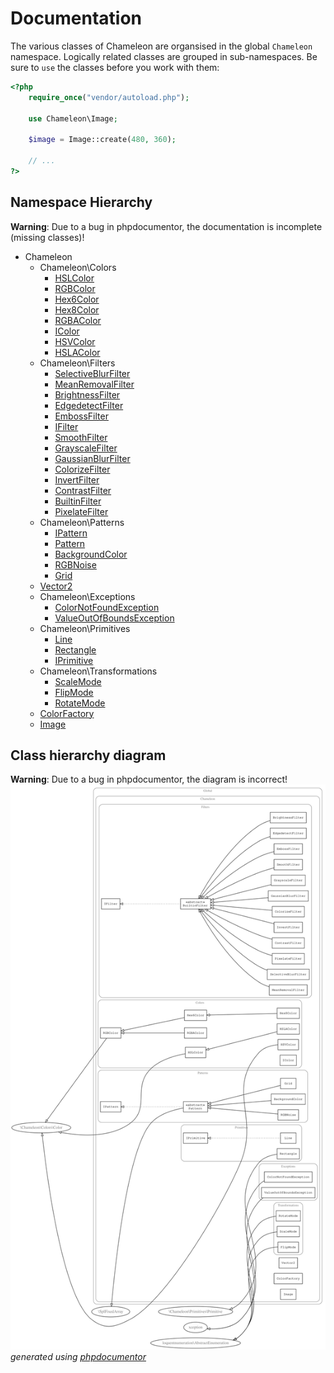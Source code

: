 # Documentation
The various classes of Chameleon are organsised in the global `Chameleon` namespace.
Logically related classes are grouped in sub-namespaces. Be sure to `use` the classes before
you work with them:

```php
<?php
    require_once("vendor/autoload.php");

    use Chameleon\Image;

    $image = Image::create(480, 360);

    // ...
?>
```

## Namespace Hierarchy
**Warning**: Due to a bug in phpdocumentor, the documentation is incomplete (missing classes)!

* Chameleon
    * Chameleon\Colors
        * [HSLColor](Colors/HSLColor)
        * [RGBColor](Colors/RGBColor)
        * [Hex6Color](Colors/Hex6Color)
        * [Hex8Color](Colors/Hex8Color)
        * [RGBAColor](Colors/RGBAColor)
        * [IColor](Colors/IColor)
        * [HSVColor](Colors/HSVColor)
        * [HSLAColor](Colors/HSLAColor)
    * Chameleon\Filters
        * [SelectiveBlurFilter](Filters/SelectiveBlurFilter)
        * [MeanRemovalFilter](Filters/MeanRemovalFilter)
        * [BrightnessFilter](Filters/BrightnessFilter)
        * [EdgedetectFilter](Filters/EdgedetectFilter)
        * [EmbossFilter](Filters/EmbossFilter)
        * [IFilter](Filters/IFilter)
        * [SmoothFilter](Filters/SmoothFilter)
        * [GrayscaleFilter](Filters/GrayscaleFilter)
        * [GaussianBlurFilter](Filters/GaussianBlurFilter)
        * [ColorizeFilter](Filters/ColorizeFilter)
        * [InvertFilter](Filters/InvertFilter)
        * [ContrastFilter](Filters/ContrastFilter)
        * [BuiltinFilter](Filters/BuiltinFilter)
        * [PixelateFilter](Filters/PixelateFilter)
    * Chameleon\Patterns
        * [IPattern](Patterns/IPattern)
        * [Pattern](Patterns/Pattern)
        * [BackgroundColor](Patterns/BackgroundColor)
        * [RGBNoise](Patterns/RGBNoise)
        * [Grid](Patterns/Grid)
    * [Vector2](Vector2)
    * Chameleon\Exceptions
        * [ColorNotFoundException](Exceptions/ColorNotFoundException)
        * [ValueOutOfBoundsException](Exceptions/ValueOutOfBoundsException)
    * Chameleon\Primitives
        * [Line](Primitives/Line)
        * [Rectangle](Primitives/Rectangle)
        * [IPrimitive](Primitives/IPrimitive)
    * Chameleon\Transformations
        * [ScaleMode](Transformations/ScaleMode)
        * [FlipMode](Transformations/FlipMode)
        * [RotateMode](Transformations/RotateMode)
    * [ColorFactory](ColorFactory)
    * [Image](Image)


## Class hierarchy diagram
**Warning**: Due to a bug in phpdocumentor, the diagram is incorrect!
![Class hierarchy diagram](./classes.svg)
*generated using [phpdocumentor](http://phpdoc.org/)*
